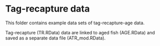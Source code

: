# Tag-recapture data

This folder contains example data sets of tag-recapture-age data.

Tag-recapture (TR.RData) data are linked to aged fish (AGE.RData) and saved as a
separate data file (ATR_mod.RData).

